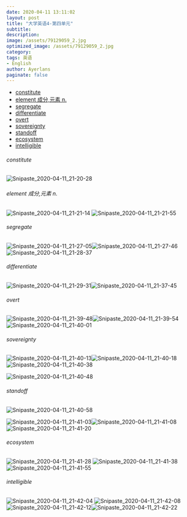 ```yaml
---
date: 2020-04-11 13:11:02
layout: post
title: "大学英语4-第四单元"
subtitle:
description:
image: /assets/79129059_2.jpg
optimized_image: /assets/79129059_2.jpg
category:
tags: 英语
- English
author: Ayerlans
paginate: false
---
```


<!-- @import "[TOC]" {cmd="toc" depthFrom=1 depthTo=6 orderedList=false} -->
<!-- code_chunk_output -->

- [constitute](#constitute)
- [element 成分,元素 n.](#element-成分元素-n)
- [segregate](#segregate)
- [differentiate](#differentiate)
- [overt](#overt)
- [sovereignty](#sovereignty)
- [standoff](#standoff)
- [ecosystem](#ecosystem)
- [intelligible](#intelligible)

<!-- /code_chunk_output -->

###### constitute
![Snipaste_2020-04-11_21-20-28](/assets/Snipaste_2020-04-11_21-20-28.png)
###### element 成分,元素 n.
![Snipaste_2020-04-11_21-21-14](/assets/Snipaste_2020-04-11_21-21-14.png)
![Snipaste_2020-04-11_21-21-55](/assets/Snipaste_2020-04-11_21-21-55.png)
###### segregate
![Snipaste_2020-04-11_21-27-05](/assets/Snipaste_2020-04-11_21-27-05.png)![Snipaste_2020-04-11_21-27-46](/assets/Snipaste_2020-04-11_21-27-46.png)![Snipaste_2020-04-11_21-28-37](/assets/Snipaste_2020-04-11_21-28-37.png)

###### differentiate

![Snipaste_2020-04-11_21-29-31](/assets/Snipaste_2020-04-11_21-29-31.png)![Snipaste_2020-04-11_21-37-45](/assets/Snipaste_2020-04-11_21-37-45.png)

###### overt
![Snipaste_2020-04-11_21-39-48](/assets/Snipaste_2020-04-11_21-39-48_g7m3mxkg0.png)![Snipaste_2020-04-11_21-39-54](/assets/Snipaste_2020-04-11_21-39-54_0r2fpdurr.png)![Snipaste_2020-04-11_21-40-01](/assets/Snipaste_2020-04-11_21-40-01_m2banaqxw.png)
###### sovereignty
![Snipaste_2020-04-11_21-40-13](/assets/Snipaste_2020-04-11_21-40-13_pj6gigtya.png)![Snipaste_2020-04-11_21-40-18](/assets/Snipaste_2020-04-11_21-40-18_n9aq6tc35.png)![Snipaste_2020-04-11_21-40-38](/assets/Snipaste_2020-04-11_21-40-38_0afdg98m4.png)

![Snipaste_2020-04-11_21-40-48](/assets/Snipaste_2020-04-11_21-40-48_0669aiqa0.png)

###### standoff
![Snipaste_2020-04-11_21-40-58](/assets/Snipaste_2020-04-11_21-40-58_l4n9jinhi.png)



![Snipaste_2020-04-11_21-41-03](/assets/Snipaste_2020-04-11_21-41-03_d4n901ma4.png)![Snipaste_2020-04-11_21-41-08](/assets/Snipaste_2020-04-11_21-41-08_vpx5xugw0.png)![Snipaste_2020-04-11_21-41-20](/assets/Snipaste_2020-04-11_21-41-20_dm8fk6xa1.png)




###### ecosystem

![Snipaste_2020-04-11_21-41-28](/assets/Snipaste_2020-04-11_21-41-28_r5346hznm.png)
![Snipaste_2020-04-11_21-41-38](/assets/Snipaste_2020-04-11_21-41-38_m417g4iou.png)![Snipaste_2020-04-11_21-41-55](/assets/Snipaste_2020-04-11_21-41-55_tbwfrgmw6.png)



###### intelligible

![Snipaste_2020-04-11_21-42-04](/assets/Snipaste_2020-04-11_21-42-04_iu391msyz.png)
![Snipaste_2020-04-11_21-42-08](/assets/Snipaste_2020-04-11_21-42-08_glff87c9n.png)![Snipaste_2020-04-11_21-42-12](/assets/Snipaste_2020-04-11_21-42-12_7mbgpkyvv.png)![Snipaste_2020-04-11_21-42-22](/assets/Snipaste_2020-04-11_21-42-22_2go2y5c34.png)
